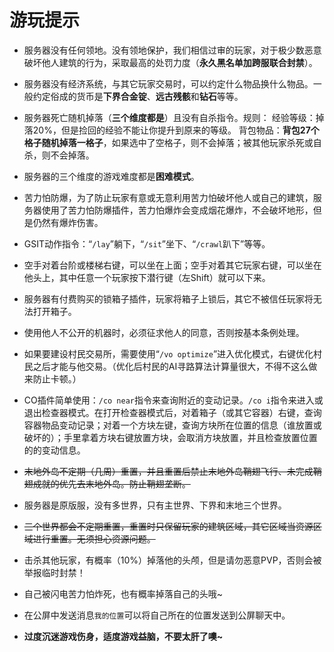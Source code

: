 # 游玩提示
- 服务器没有任何领地。没有领地保护，我们相信过审的玩家，对于极少数恶意破坏他人建筑的行为，采取最高的处罚力度（**永久黑名单加跨服联合封禁**）。
- 服务器没有经济系统，与其它玩家交易时，可以约定什么物品换什么物品。一般约定俗成的货币是**下界合金锭**、**远古残骸**和**钻石**等等。
- 服务器死亡随机掉落（**三个维度都是**）且没有自杀指令。规则： 经验等级：掉落20%，但是捡回的经验不能让你提升到原来的等级。 背包物品：**背包27个格子随机掉落一格子**，如果选中了空格子，则不会掉落；被其他玩家杀死或自杀，则不会掉落。


- 服务器的三个维度的游戏难度都是**困难模式**。


- 苦力怕防爆，为了防止玩家有意或无意利用苦力怕破坏他人或自己的建筑，服务器使用了苦力怕防爆插件，苦力怕爆炸会变成烟花爆炸，不会破坏地形，但是仍然有爆炸伤害。

- GSIT动作指令：“`/lay`”躺下，“`/sit`”坐下、“`/crawl`趴下”等等。

- 空手对着台阶或楼梯右键，可以坐在上面；空手对着其它玩家右键，可以坐在他头上，其中任意一个玩家按下潜行键（左Shift）就可以下来。

- 服务器有付费购买的锁箱子插件，玩家将箱子上锁后，其它不被信任玩家将无法打开箱子。

- 使用他人不公开的机器时，必须征求他人的同意，否则按基本条例处理。

- 如果要建设村民交易所，需要使用“`/vo optimize`”进入优化模式，右键优化村民之后才能与他交易。（优化后村民的AI寻路算法计算量很大，不得不这么做来防止卡顿。）


- CO插件简单使用：`/co near`指令来查询附近的变动记录。`/co i`指令来进入或退出检查器模式。在打开检查器模式后，对着箱子（或其它容器）右键，查询容器物品变动记录；对着一个方块左键，查询方块所在位置的信息（谁放置或破坏的）；手里拿着方块右键放置方块，会取消方块放置，并且检查放置位置的的变动信息。

- ~~末地外岛不定期（几周）重置，并且重置后禁止末地外岛鞘翅飞行、未完成鞘翅成就的优先去末地外岛。防止鞘翅垄断。~~

- 服务器是原版服，没有多世界，只有主世界、下界和末地三个世界。

- ~~三个世界都会不定期重置，重置时只保留玩家的建筑区域，其它区域当资源区域进行重置。无须担心资源问题。~~

- 击杀其他玩家，有概率（10%）掉落他的头颅，但是请勿恶意PVP，否则会被举报临时封禁！

- 自己被闪电苦力怕炸死，也有概率掉落自己的头哦~

- 在公屏中发送消息`我的位置`可以将自己所在的位置发送到公屏聊天中。

- **过度沉迷游戏伤身，适度游戏益脑，不要太肝了噢~**
